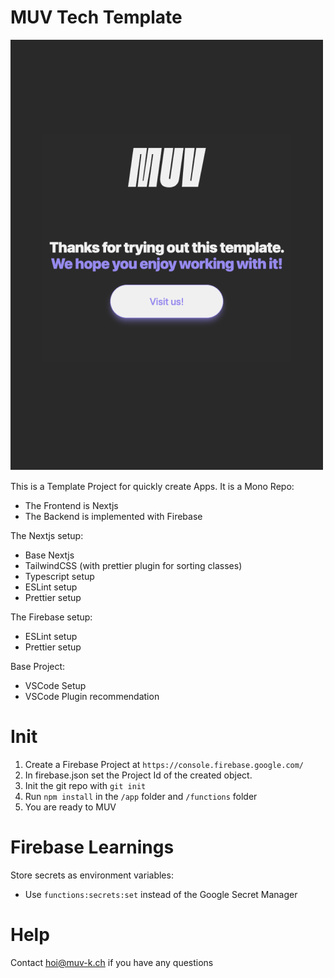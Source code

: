 # MUV Tech Template
![Preview](/template-preview.png "Preview Image")

This is a Template Project for quickly create Apps. It is a Mono Repo:

- The Frontend is Nextjs
- The Backend is implemented with Firebase

The Nextjs setup:
- Base Nextjs 
- TailwindCSS (with prettier plugin for sorting classes)
- Typescript setup
- ESLint setup
- Prettier setup

The Firebase setup:
- ESLint setup
- Prettier setup

Base Project: 
- VSCode Setup
- VSCode Plugin recommendation 

# Init
1. Create a Firebase Project at `https://console.firebase.google.com/`
1. In firebase.json set the Project Id of the created object.
1. Init the git repo with `git init`
1. Run `npm install` in the `/app` folder and `/functions` folder
1. You are ready to MUV 

# Firebase Learnings

Store secrets as environment variables:
- Use `functions:secrets:set` instead of the Google Secret Manager


# Help
Contact hoi@muv-k.ch if you have any questions 